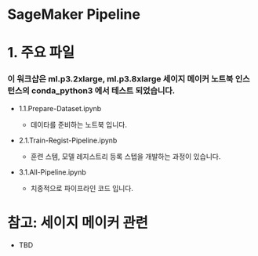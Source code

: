# SageMaker Pipeline


# 1. 주요 파일 
### 이 워크샵은 ml.p3.2xlarge, ml.p3.8xlarge 세이지 메이커 노트북 인스턴스의 conda_python3 에서 테스트 되었습니다.


- 1.1.Prepare-Dataset.ipynb
    - 데이타를 준비하는 노트북 입니다.
    
        
- 2.1.Train-Regist-Pipeline.ipynb
    - 훈련 스템, 모델 레지스트리 등록 스텝을 개발하는 과정이 있습니다.
    
    
- 3.1.All-Pipeline.ipynb
    - 치종적으로 파이프라인 코드 입니다.



# 참고: 세이지 메이커 관련
- TBD